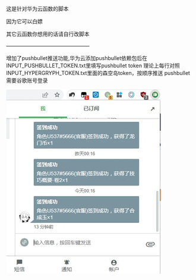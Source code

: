 这是针对华为云函数的脚本

因为它可以白嫖

其它云函数你想用的话请自行改脚本

————————————————

增加了pushbullet推送功能,华为云添加pushbullet依赖包后在INPUT_PUSHBULLET_TOKEN.txt里填写pushbullet token
理论上每行对照INPUT_HYPERGRYPH_TOKEN.txt里面的森空岛token，按顺序推送
pushbullet 需要谷歌账号登录

![输入图片说明](../assets/pushbullet%E6%8E%A8%E9%80%81%E6%95%88%E6%9E%9C%E5%9B%BE.webp)